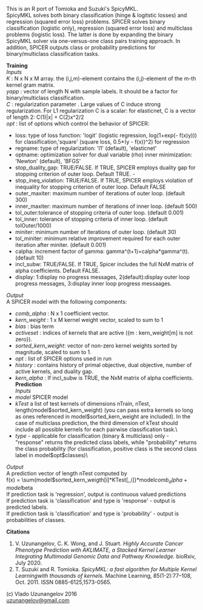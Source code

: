 This is an R port of Tomioka and Suzuki's SpicyMKL.  
SpicyMKL solves  both binary classification (hinge & logitstic losses) and regression (squared error loss) problems. SPICER solves binary classification (logistic only), regression (squared error loss) and multiclass problems (logistic loss). The latter is done by expanding the binary SpicyMKL solver via one-versus-one
class pairs training approach. In addition, SPICER outputs class or probability predictions for binary/multiclass classification tasks.  

**Training**\
*Inputs*\
*K* : N x N x M array. the (i,j,m)-element contains the (i,j)-element of the m-th kernel gram matrix.\
*yapp* :  vector of length N with sample labels.  It should be a factor for binary/multiclass classification. \
*C* : regularization parameter . Large values of C induce strong regularization. For L1 regularization C is a scalar: for elasticnet, C is a vector of length 2: C(1)|x| + C(2)x^2/2\
*opt* : list of options which control the behavior of SPICER:
* loss: type of loss function:  'logit' (logistic regression, log(1+exp(- f(x)y))) for classification,'square' (square loss, 0.5*(y - f(x))^2) for regression
* regname: type of regularization: 'l1' (default), 'elasticnet'
* optname: optimization solver for dual variable (rho) inner minimization: 'Newton' (default), 'BFGS'
* stop_duality_gap: TRUE/FALSE. If TRUE, SPICER employs duality gap for stopping criterion of outer loop. Default TRUE.  -
* stop_ineq_violation: TRUE/FALSE. If TRUE, SPICER employs violation of inequality for stopping criterion of outer loop. Default FALSE
* outer_maxiter: maximum number of iterations of outer loop. (default 300)
* inner_maxiter: maximum number of iterations of inner loop. (default 500)
* tol_outer:tolerance of stopping criteria of outer loop. (default 0.001)
* tol_inner: tolerance of stopping criteria of inner loop. (default tolOuter/1000)
* miniter: minimum number of iterations of outer loop. (default 30)
* tol_miniter: minimum relative improvement required for each outer iteration after miniter. (default 0.001)
* calpha: increment factor of gamma: gamma^(t+1)=calpha*gamma^(t).  (default 10)
* incl_subw: TRUE/FALSE. If TRUE, Spicer includes the full NxM matrix of alpha coefficients. Default FALSE.
* display: 1:display no progress messages, 2(default):display outer loop progress messages, 3:display inner loop progress messaages.

*Output*\
A SPICER model with the following components:
* *comb_alpha* : N x 1 coefficient vector.
* *kern_weight* : 1 x M kernel weight vector, scaled to sum to 1
* *bias* : bias term
* *activeset* : indices of kernels that are active ({m : kern_weight[m] is not zero}).
* *sorted_kern_weight*: vector of non-zero kernel weights sorted by magnitude, scaled to sum to 1.
* *opt* : list of SPICER options used in run
* *history* : contains history of primal objective, dual objective, number of active kernels, and duality gap.
* *kern_alpha* : If incl_subw is TRUE, the NxM matrix of alpha coefficients.
**Prediction**\
*Inputs*
* *model* SPICER model
* *kTest* a list of test kernels of dimensions nTrain, nTest, length(model\$sorted_kern_weight) (you can pass extra kernels so long as ones referenced in model\$sorted_kern_weight are included). In the case of multiclass prediction, the third dimension of kTest should include all possible kernels for each pairwise classification task.\
* *type* - applicable for classification (binary & multiclass) only - "response" returns the predicted class labels, while "probability" returns the class probability (for classification, positive class is the second class label in model\$opt\$classes)\

*Output* \
A prediction vector of length nTest computed by\
f(x) = \sum{model$sorted_kern_weigth[i]*KTest[,,i]}*model$comb_alpha + model$beta\
If prediction task is 'regression', output is continuous valued predictions\
If prediction task is 'classification' and type is 'response' - output is predicted labels.\
If prediction task is 'classification' and type is 'probability' - output is probabilities of classes.

**Citations** 
1.  V. Uzunangelov, C. K. Wong, and J. Stuart. *Highly Accurate Cancer Phenotype Prediction with AKLIMATE, a Stacked Kernel Learner Integrating Multimodal Genomic Data and Pathway Knowledge.* bioRxiv, July 2020.
2.  T. Suzuki and R. Tomioka.  *SpicyMKL: a fast algorithm for Multiple Kernel Learningwith thousands of kernels.* Machine Learning, 85(1-2):77–108, Oct. 2011. ISSN 0885-6125,1573-0565. 



(c) Vlado Uzunangelov 2016  
uzunangelov@gmail.com
